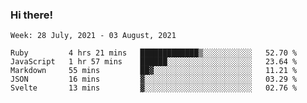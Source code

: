 ### Hi there!

<!--START_SECTION:waka-->
```text
Week: 28 July, 2021 - 03 August, 2021

Ruby         4 hrs 21 mins   █████████████▒░░░░░░░░░░░   52.70 % 
JavaScript   1 hr 57 mins    ██████░░░░░░░░░░░░░░░░░░░   23.64 % 
Markdown     55 mins         ██▓░░░░░░░░░░░░░░░░░░░░░░   11.21 % 
JSON         16 mins         ▓░░░░░░░░░░░░░░░░░░░░░░░░   03.29 % 
Svelte       13 mins         ▓░░░░░░░░░░░░░░░░░░░░░░░░   02.76 % 
```
<!--END_SECTION:waka-->
